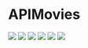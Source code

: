 # APIMovies

<img src="https://github.com/dan98l/PhotoAPIMovies/blob/master/Снимок%20экрана%202020-07-02%20в%2019.25.54.png?raw=true"/>
<img src="https://github.com/dan98l/PhotoAPIMovies/blob/master/Снимок%20экрана%202020-07-02%20в%2019.24.53.png?raw=true"/>
<img src="https://github.com/dan98l/PhotoAPIMovies/blob/master/Снимок%20экрана%202020-07-02%20в%2019.25.07.png?raw=true"/>
<img src="https://github.com/dan98l/PhotoAPIMovies/blob/master/Снимок%20экрана%202020-07-02%20в%2019.25.21.png?raw=true"/>
<img src="https://github.com/dan98l/PhotoAPIMovies/blob/master/Снимок%20экрана%202020-07-02%20в%2019.24.53.png?raw=true"/>
<img src="https://github.com/dan98l/PhotoAPIMovies/blob/master/Снимок%20экрана%202020-07-02%20в%2019.25.59.png?raw=true"/>

